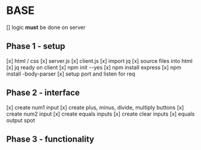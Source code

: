 # BASE #
[] logic **must** be done on server 

## Phase 1 - setup 
[x] html / css
[x] server.js
[x] client.js
[x] import jq
[x] source files into html 
[x] jq ready on client
[x] npm init --yes 
[x] npm install express 
[x] npm install -body-parser
[x] setup port and listen for req

## Phase 2 - interface
[x] create num1 input
[x] create plus, minus, divide, multiply buttons
[x] create num2 input
[x] create equals inputs 
[x] create clear inputs
[x] equals output spot

## Phase 3 - functionality